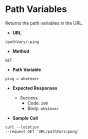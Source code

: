 # Path Variables

Returns the path variables in the URL.

- **URL**

`/pathVars/:ping`

- **Method**

`GET`

- **Path Variable**

`ping = whatever`

- **Expected Responses**
    - Success
      - Code: `200`
      - Body: `whatever`

- **Sample Call**
```
curl --location
--request GET 'URL/pathVars/pong'
```

